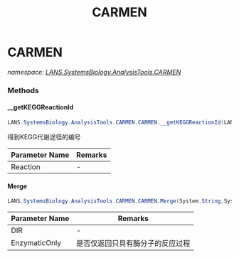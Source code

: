 ﻿---
title: CARMEN
---

# CARMEN
_namespace: [LANS.SystemsBiology.AnalysisTools.CARMEN](N-LANS.SystemsBiology.AnalysisTools.CARMEN.html)_



### Methods

#### __getKEGGReactionId
```csharp
LANS.SystemsBiology.AnalysisTools.CARMEN.CARMEN.__getKEGGReactionId(LANS.SystemsBiology.Assembly.SBML.Level3.Reaction)
```
得到KEGG代谢途径的编号

|Parameter Name|Remarks|
|--------------|-------|
|Reaction|-|


#### Merge
```csharp
LANS.SystemsBiology.AnalysisTools.CARMEN.CARMEN.Merge(System.String,System.Boolean)
```


|Parameter Name|Remarks|
|--------------|-------|
|DIR|-|
|EnzymaticOnly|是否仅返回只具有酶分子的反应过程|





